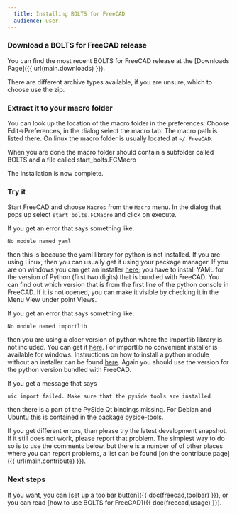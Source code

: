 ```yaml
---
  title: Installing BOLTS for FreeCAD
  audience: user
---
```


### Download a BOLTS for FreeCAD release

You can find the most recent BOLTS for FreeCAD release at the [Downloads Page]({{ url(main.downloads) }}).

There are different archive types available, if you are unsure, which to choose use the zip.

### Extract it to your macro folder

You can look up the location of the macro folder in the preferences: Choose
Edit->Preferences, in the dialog select the macro tab. The macro path is listed
there. On linux the macro folder is usually located at `~/.FreeCAD`.

When you are done the macro folder should contain a subfolder called BOLTS and
a file called start_bolts.FCMacro

The installation is now complete.

### Try it

Start FreeCAD and choose <code>Macros</code> from the <code>Macro</code> menu.
In the dialog that pops up select <code>start_bolts.FCMacro</code> and click on
execute.

If you get an error that says something like:

    No module named yaml

then this is because the yaml library for python is not installed. If you are
using Linux, then you can usually get it using your package manager. If you are
on windows you can get an installer [here](http://pyyaml.org/wiki/PyYAML); you
have to install YAML for the version of Python (first two digits) that is
bundled with FreeCAD. You can find out which version that is from the first
line of the python console in FreeCAD. If it is not opened, you can make it
visible by checking it in the Menu View under point Views.

If you get an error that says something like:

    No module named importlib

then you are using a older version of python where the importlib library is not
included. You can get it [here](https://pypi.python.org/pypi/importlib/1.0.2).
For importlib no convenient installer is available for windows. Instructions on
how to install a python module without an installer can be found
[here](http://docs.python.org/2/install/index.html). Again you should use the
version for the python version bundled with FreeCAD.

If you get a message that says

    uic import failed. Make sure that the pyside tools are installed

then there is a part of the PySide Qt bindings missing. For Debian and Ubuntu
this is contained in the package pyside-tools.

If you get different errors, than please try the latest development snapshot.
If it still does not work, please report that problem. The simplest way to do
so is to use the comments below, but there is a number of of other places where
you can report problems, a list can be found
[on the contribute page]({{ url(main.contribute) }}).

### Next steps

If you want, you can [set up a toolbar button]({{ doc(freecad,toolbar) }}), or
you can read [how to use BOLTS for FreeCAD]({{ doc(freecad,usage) }}).
